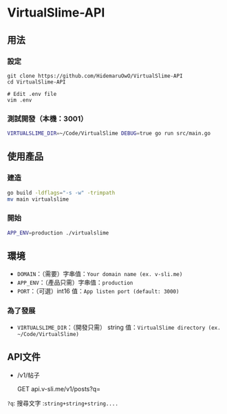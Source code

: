 # VirtualSlime-API

## 用法

### 設定

    git clone https://github.com/HidemaruOwO/VirtualSlime-API
    cd VirtualSlime-API

    # Edit .env file
    vim .env

### 測試開發（本機：3001）

```bash
VIRTUALSLIME_DIR=~/Code/VirtualSlime DEBUG=true go run src/main.go
```

## 使用產品

### 建造

```bash
go build -ldflags="-s -w" -trimpath
mv main virtualslime
```

### 開始

```bash
APP_ENV=production ./virtualslime
```

## 環境

-   `DOMAIN`：（需要）字串值：`Your domain name (ex. v-sli.me)`
-   `APP_ENV`：（產品只需）字串值：`production`
-   `PORT`：（可選）int16 值：`App listen port (default: 3000)`

### 為了發展

-   `VIRTUALSLIME_DIR`：（開發只需） string 值：`VirtualSlime directory (ex. ~/Code/VirtualSlime)`

## API文件

-   /v1/帖子


    GET api.v-sli.me/v1/posts?q=<SearchWord>

`?q`: 搜尋文字 :`string+string+string....`
